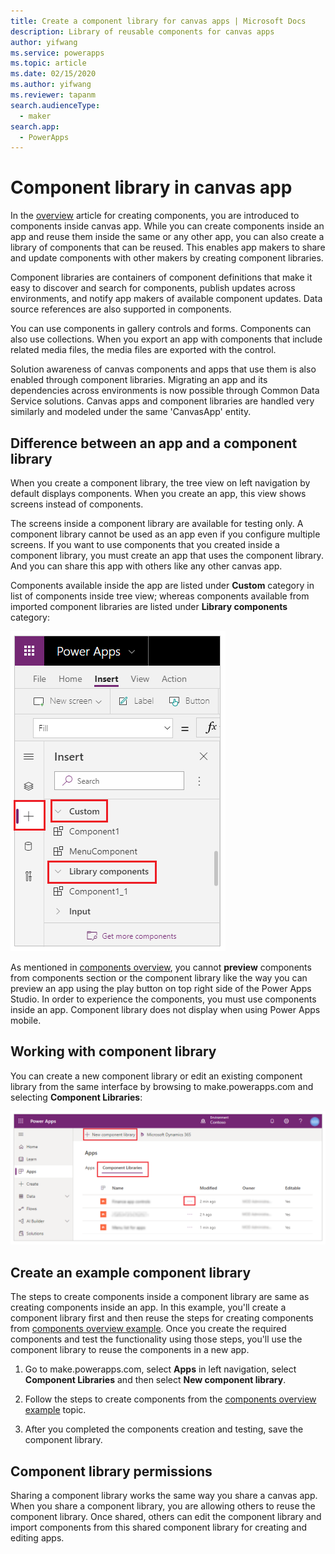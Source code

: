 ```yaml
---
title: Create a component library for canvas apps | Microsoft Docs
description: Library of reusable components for canvas apps
author: yifwang
ms.service: powerapps
ms.topic: article
ms.date: 02/15/2020
ms.author: yifwang
ms.reviewer: tapanm
search.audienceType:
  - maker
search.app:
  - PowerApps
---
```


# Component library in canvas app

In the [overview](create-component) article for creating components, you are introduced to components inside canvas app. While you can create components inside an app and reuse them inside the same or any other app, you can also create a library of components that can be reused. This enables app makers to share and update components with other makers by creating component libraries. 

Component libraries are containers of component definitions that make it easy to discover and search for components, publish updates across environments, and notify app makers of available component updates. Data source references are also supported in components.

You can use components in gallery controls and forms. Components can also use collections. When you export an app with components that include related media files, the media files are exported with the control.

Solution awareness of canvas components and apps that use them is also enabled through component libraries. Migrating an app and its dependencies across environments is now possible through Common Data Service solutions. Canvas apps and component libraries are handled very similarly and modeled under the same 'CanvasApp' entity.

## Difference between an app and a component library

When you create a component library, the tree view on left navigation by default displays components. When you create an app, this view shows screens instead of components. 

The screens inside a component library are available for testing only. A component library cannot be used as an app even if you configure multiple screens. If you want to use components that you created inside a component library, you must create an app that uses the component library. And you can share this app with others like any other canvas app.

Components available inside the app are listed under **Custom** category in list of components inside tree view; whereas components available from imported component libraries are listed under **Library components** category:

![Insert components to the app](./media/component-library/insert-components.png)

As mentioned in [components overview](create-component.md), you cannot **preview** components from components section or the component library like the way you can preview an app using the play button on top right side of the Power Apps Studio. In order to experience the components, you must use components inside an app. Component library does not display when using Power Apps mobile.

## Working with component library

You can create a new component library or edit an existing component library from the same interface by browsing to make.powerapps.com and selecting **Component Libraries**:

![Create or edit component library](./media/component-library/create-edit-component-library.png)

## Create an example component library

The steps to create components inside a component library are same as creating components inside an app. In this example, you'll create a component library first and then reuse the steps for creating components from [components overview example](create-component.md#create-an-example-component). Once you create the required components and test the functionality using those steps, you'll use the component library to reuse the components in a new app.

1. Go to make.powerapps.com, select **Apps** in left navigation, select **Component Libraries** and then select **New component library**.

1. Follow the steps to create components from the [components overview example](create-component.md#create-an-example-component) topic.

1. After you completed the components creation and testing, save the component library. 

## Component library permissions

Sharing a component library works the same way you share a canvas app. When you share a component library, you are allowing others to reuse the component library. Once shared, others can edit the component library and import components from this shared component library for creating and editing apps.

